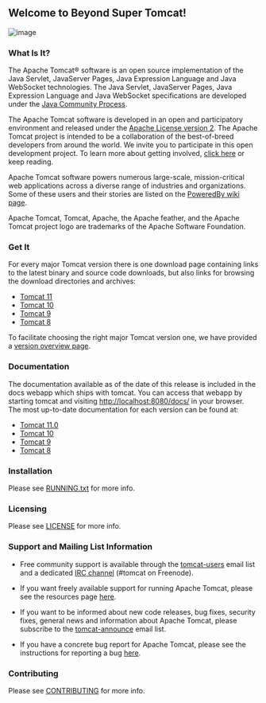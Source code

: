 ## Welcome to Beyond Super Tomcat!

![image](https://github.com/dhkdtld37/tomcat/assets/149128094/d589f18e-b203-4328-a07c-fe1dcfc1343a)


### What Is It?

The Apache Tomcat® software is an open source implementation of the Java
Servlet, JavaServer Pages, Java Expression Language and Java WebSocket
technologies. The Java Servlet, JavaServer Pages, Java Expression Language and
Java WebSocket specifications are developed under the
[Java Community Process](https://jcp.org/en/introduction/overview).

The Apache Tomcat software is developed in an open and participatory
environment and released under the
[Apache License version 2](https://www.apache.org/licenses/). The Apache Tomcat
project is intended to be a collaboration of the best-of-breed developers from
around the world. We invite you to participate in this open development
project. To learn more about getting involved,
[click here](https://tomcat.apache.org/getinvolved.html) or keep reading.

Apache Tomcat software powers numerous large-scale, mission-critical web
applications across a diverse range of industries and organizations. Some of
these users and their stories are listed on the
[PoweredBy wiki page](https://cwiki.apache.org/confluence/display/TOMCAT/PoweredBy).

Apache Tomcat, Tomcat, Apache, the Apache feather, and the Apache Tomcat
project logo are trademarks of the Apache Software Foundation.

### Get It

For every major Tomcat version there is one download page containing
links to the latest binary and source code downloads, but also
links for browsing the download directories and archives:
- [Tomcat 11](https://tomcat.apache.org/download-11.cgi)
- [Tomcat 10](https://tomcat.apache.org/download-10.cgi)
- [Tomcat 9](https://tomcat.apache.org/download-90.cgi)
- [Tomcat 8](https://tomcat.apache.org/download-80.cgi)

To facilitate choosing the right major Tomcat version one, we have provided a
[version overview page](https://tomcat.apache.org/whichversion.html).

### Documentation

The documentation available as of the date of this release is
included in the docs webapp which ships with tomcat. You can access that webapp
by starting tomcat and visiting <http://localhost:8080/docs/> in your browser.
The most up-to-date documentation for each version can be found at:
- [Tomcat 11.0](https://tomcat.apache.org/tomcat-11.0-doc/)
- [Tomcat 10](https://tomcat.apache.org/tomcat-10.1-doc/)
- [Tomcat 9](https://tomcat.apache.org/tomcat-9.0-doc/)
- [Tomcat 8](https://tomcat.apache.org/tomcat-8.5-doc/)

### Installation

Please see [RUNNING.txt](RUNNING.txt) for more info.

### Licensing

Please see [LICENSE](LICENSE) for more info.

### Support and Mailing List Information

* Free community support is available through the
[tomcat-users](https://tomcat.apache.org/lists.html#tomcat-users) email list and
a dedicated [IRC channel](https://tomcat.apache.org/irc.html) (#tomcat on
Freenode).

* If you want freely available support for running Apache Tomcat, please see the
resources page [here](https://tomcat.apache.org/findhelp.html).

* If you want to be informed about new code releases, bug fixes,
security fixes, general news and information about Apache Tomcat, please
subscribe to the
[tomcat-announce](https://tomcat.apache.org/lists.html#tomcat-announce) email
list.

* If you have a concrete bug report for Apache Tomcat, please see the
instructions for reporting a bug
[here](https://tomcat.apache.org/bugreport.html).

### Contributing

Please see [CONTRIBUTING](CONTRIBUTING.md) for more info.
